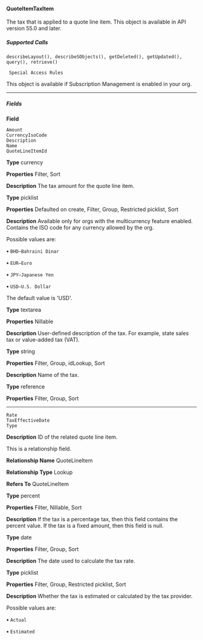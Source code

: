 #### QuoteItemTaxItem

The tax that is applied to a quote line item. This object is available in API version 55.0 and later.

##### Supported Calls
```
describeLayout(), describeSObjects(), getDeleted(), getUpdated(), query(), retrieve()

 Special Access Rules

```
This object is available if Subscription Management is enabled in your org.


-----

##### Fields

**Field**
```
Amount
CurrencyIsoCode
Description
Name
QuoteLineItemId

```

**Type**
currency

**Properties**
Filter, Sort

**Description**
The tax amount for the quote line item.

**Type**
picklist

**Properties**
Defaulted on create, Filter, Group, Restricted picklist, Sort

**Description**
Available only for orgs with the multicurrency feature enabled. Contains the ISO code for
any currency allowed by the org.

Possible values are:

**•** `BHD—Bahraini Dinar`

**•** `EUR—Euro`

**•** `JPY—Japanese Yen`

**•** `USD—U.S. Dollar`

The default value is 'USD'.

**Type**
textarea

**Properties**
Nillable

**Description**
User-defined description of the tax. For example, state sales tax or value-added tax (VAT).

**Type**
string

**Properties**
Filter, Group, idLookup, Sort

**Description**
Name of the tax.

**Type**
reference

**Properties**
Filter, Group, Sort


-----

```
Rate
TaxEffectiveDate
Type

```

**Description**
ID of the related quote line item.

This is a relationship field.

**Relationship Name**
QuoteLineItem

**Relationship Type**
Lookup

**Refers To**
QuoteLineItem

**Type**
percent

**Properties**
Filter, Nillable, Sort

**Description**
If the tax is a percentage tax, then this field contains the percent value. If the tax is a fixed
amount, then this field is null.

**Type**
date

**Properties**
Filter, Group, Sort

**Description**
The date used to calculate the tax rate.

**Type**
picklist

**Properties**
Filter, Group, Restricted picklist, Sort

**Description**
Whether the tax is estimated or calculated by the tax provider.

Possible values are:

**•** `Actual`

**•** `Estimated`

